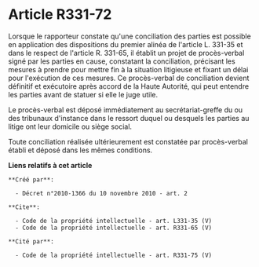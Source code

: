 # Article R331-72

Lorsque le rapporteur constate qu'une conciliation des parties est possible en application des dispositions du premier alinéa
de l'article L. 331-35 et dans le respect de l'article R. 331-65, il établit un projet de procès-verbal signé par les parties
en cause, constatant la conciliation, précisant les mesures à prendre pour mettre fin à la situation litigieuse et fixant un
délai pour l'exécution de ces mesures. Ce procès-verbal de conciliation devient définitif et exécutoire après accord de la
Haute Autorité, qui peut entendre les parties avant de statuer si elle le juge utile. 

Le procès-verbal est déposé immédiatement au secrétariat-greffe du ou des tribunaux d'instance dans le ressort duquel ou
desquels les parties au litige ont leur domicile ou siège social. 

Toute conciliation réalisée ultérieurement est constatée par procès-verbal établi et déposé dans les mêmes conditions.

**Liens relatifs à cet article**

	**Créé par**:

	  - Décret n°2010-1366 du 10 novembre 2010 - art. 2

	**Cite**:

	  - Code de la propriété intellectuelle - art. L331-35 (V)
	  - Code de la propriété intellectuelle - art. R331-65 (V)

	**Cité par**:

	  - Code de la propriété intellectuelle - art. R331-75 (V)
